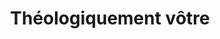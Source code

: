 ---
title: Théologiquement vôtre
site: https://philippegolaz.ch
description: Philippe Golaz est pasteur à Meyrin
tags:
    - blog
    - pasteur·e
cantons:
    - Genève
---